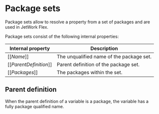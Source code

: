 # Package sets

Package sets allow to resolve a property from a set of packages and are used in JetWork Flex.

Package sets consist of the following internal properties:

| Internal property | Description |
| ----------------- | ----------- |
| \[\[*Name*\]\] | The unqualified name of the package set. |
| \[\[*ParentDefinition*\]\] | Parent definition of the package set. |
| \[\[*Packages*\]\] | The packages within the set. |

## Parent definition

When the parent definition of a variable is a package, the variable has a fully package qualified name.